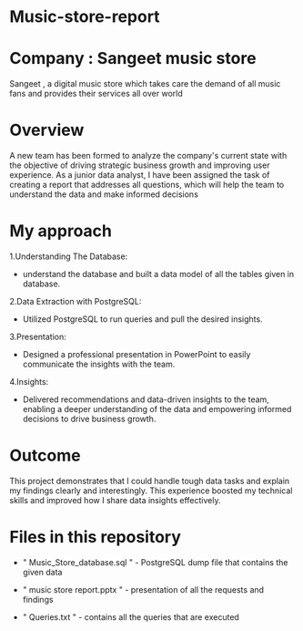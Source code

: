 # Music-store-report

# Company : Sangeet music store
Sangeet , a digital music store which takes care the demand of all music fans and provides their services all over world 

# Overview
A new team has been formed to analyze the company's current state with the objective of driving strategic business growth and improving user experience. As a junior data analyst, I have been assigned the task of creating a report that addresses all questions, which will help the team to understand the data  and make informed decisions

# My approach
1.Understanding The Database:
 * understand the database and built a data model of all the tables given in database.
 
2.Data Extraction with PostgreSQL:
 * Utilized PostgreSQL to run queries and pull the desired insights.

3.Presentation:
 * Designed a professional presentation in PowerPoint to easily communicate the insights with the team.

4.Insights:
 * Delivered recommendations and data-driven insights to the team, enabling a deeper understanding of the data and empowering informed decisions to drive business growth.

 # Outcome
 This project demonstrates that I could handle tough data tasks and explain my findings clearly and interestingly. This experience boosted my technical skills and improved how I share data insights effectively.

 # Files in this repository
 * " Music_Store_database.sql " - PostgreSQL dump file that contains the given data 

 * " music store report.pptx " - presentation of all the requests and findings

 * " Queries.txt " - contains all the queries that are executed

